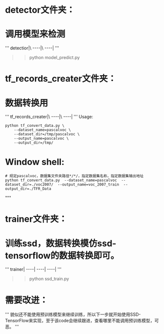 # detector文件夹：
# 调用模型来检测
'''
detectior|\\
----|\\
----|
'''
>> python model_predict.py

# tf_records_creater文件夹：
# 数据转换用
'''
tf_records_creater|\\
----|\\
----|
'''
Usage:
```shell
python tf_convert_data.py \
    --dataset_name=pascalvoc \
    --dataset_dir=/tmp/pascalvoc \
    --output_name=pascalvoc \
    --output_dir=/tmp/
```
# Window shell:
```
# 规定pascalvoc，数据集文件夹路径*/*/，指定数据集名称，指定数据集输出地址
python tf_convert_data.py  --dataset_name=pascalvoc  --dataset_dir=./voc2007/  --output_name=voc_2007_train  --output_dir=./TFR_Data
```
"""

# trainer文件夹：
# 训练ssd，数据转换模仿ssd-tensorflow的数据转换即可。
'''
trainer|
----|
----|
----|
'''
>> python ssd_train.py

# 需要改进：
'''
貌似还不能使用预训练模型来继续训练，所以下一步就开始使用SSD-TensorFlow来实现，至于该code会继续跟进，查看哪里不能调用预训练模型，可恶。
'''
